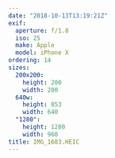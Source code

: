 ```yaml
---
date: "2018-10-13T13:19:21Z"
exif:
  aperture: f/1.8
  iso: 25
  make: Apple
  model: iPhone X
ordering: 14
sizes:
  200x200:
    height: 200
    width: 200
  640w:
    height: 853
    width: 640
  "1280":
    height: 1280
    width: 960
title: IMG_1683.HEIC
---
```

